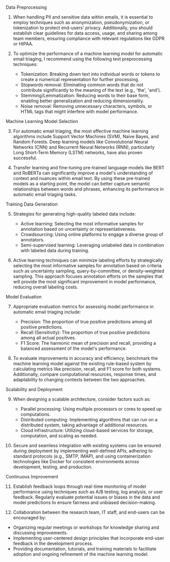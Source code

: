  Data Preprocessing

1. When handling PII and sensitive data within emails, it is essential to employ techniques such as anonymization, pseudonymization, or tokenization to protect end-users' privacy. Additionally, you should establish clear guidelines for data access, usage, and sharing among team members, ensuring compliance with relevant regulations like GDPR or HIPAA.
  
2. To optimize the performance of a machine learning model for automatic email triaging, I recommend using the following text preprocessing techniques:

   - Tokenization: Breaking down text into individual words or tokens to create a numerical representation for further processing.
   - Stopwords removal: Eliminating common words that do not contribute significantly to the meaning of the text (e.g., 'the', 'and').
   - Stemming/Lemmatization: Reducing words to their base form, enabling better generalization and reducing dimensionality.
   - Noise removal: Removing unnecessary characters, symbols, or HTML tags that might interfere with model performance.

Machine Learning Model Selection

3. For automatic email triaging, the most effective machine learning algorithms include Support Vector Machines (SVM), Naive Bayes, and Random Forests. Deep learning models like Convolutional Neural Networks (CNN) and Recurrent Neural Networks (RNN), particularly Long Short-Term Memory (LSTM) networks, have also proven successful.

4. Transfer learning and fine-tuning pre-trained language models like BERT and RoBERTa can significantly improve a model's understanding of context and nuances within email text. By using these pre-trained models as a starting point, the model can better capture semantic relationships between words and phrases, enhancing its performance in automatic email triaging tasks.

Training Data Generation

5. Strategies for generating high-quality labeled data include:
   - Active learning: Selecting the most informative samples for annotation based on uncertainty or representativeness.
   - Crowdsourcing: Using online platforms to engage a diverse group of annotators.
   - Semi-supervised learning: Leveraging unlabeled data in combination with labeled data during training.

6. Active learning techniques can minimize labeling efforts by strategically selecting the most informative samples for annotation based on criteria such as uncertainty sampling, query-by-committee, or density-weighted sampling. This approach focuses annotation efforts on the samples that will provide the most significant improvement in model performance, reducing overall labeling costs.

Model Evaluation

7. Appropriate evaluation metrics for assessing model performance in automatic email triaging include:
   - Precision: The proportion of true positive predictions among all positive predictions.
   - Recall (Sensitivity): The proportion of true positive predictions among all actual positives.
   - F1 Score: The harmonic mean of precision and recall, providing a balanced assessment of the model's performance.

8. To evaluate improvements in accuracy and efficiency, benchmark the machine learning model against the existing rule-based system by calculating metrics like precision, recall, and F1 score for both systems. Additionally, compare computational resources, response times, and adaptability to changing contexts between the two approaches.

Scalability and Deployment

9. When designing a scalable architecture, consider factors such as:
   - Parallel processing: Using multiple processors or cores to speed up computations.
   - Distributed computing: Implementing algorithms that can run on a distributed system, taking advantage of additional resources.
   - Cloud infrastructure: Utilizing cloud-based services for storage, computation, and scaling as needed.

10. Secure and seamless integration with existing systems can be ensured during deployment by implementing well-defined APIs, adhering to standard protocols (e.g., SMTP, IMAP), and using containerization technologies like Docker for consistent environments across development, testing, and production.

Continuous Improvement

11. Establish feedback loops through real-time monitoring of model performance using techniques such as A/B testing, log analysis, or user feedback. Regularly evaluate potential issues or biases in the data and model predictions to ensure fairness and unbiased decision-making.

12. Collaboration between the research team, IT staff, and end-users can be encouraged by:
   - Organizing regular meetings or workshops for knowledge sharing and discussing improvements.
   - Implementing user-centered design principles that incorporate end-user feedback in the development process.
   - Providing documentation, tutorials, and training materials to facilitate adoption and ongoing refinement of the machine learning model.